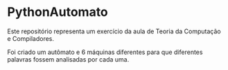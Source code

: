 # PythonAutomato
Este repositório representa um exercício da aula de Teoria da Computação e Compiladores.

Foi criado um autômato e 6 máquinas diferentes para que diferentes palavras fossem analisadas por cada uma.
